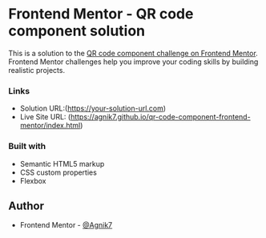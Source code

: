# Frontend Mentor - QR code component solution

This is a solution to the [QR code component challenge on Frontend Mentor](https://www.frontendmentor.io/challenges/qr-code-component-iux_sIO_H). Frontend Mentor challenges help you improve your coding skills by building realistic projects. 



### Links

- Solution URL:(https://your-solution-url.com)
- Live Site URL: (https://agnik7.github.io/qr-code-component-frontend-mentor/index.html)

### Built with

- Semantic HTML5 markup
- CSS custom properties
- Flexbox




## Author
- Frontend Mentor - [@Agnik7](https://www.frontendmentor.io/profile/Agnik7)




